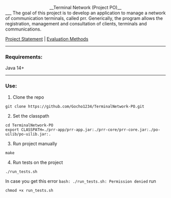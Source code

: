<div align="center">__Terminal Network (Project PO)__</div>
___
The goal of this project is to develop an application to manage a network of communication terminals, called prr. Generically, the program allows the registration, management and consultation of clients, terminals and communications.

[Project Statement](docs/statement.pdf) | [Evaluation Methods](docs/evaluation.pdf)
___
### Requirements:
Java 14+
___
### Use:

1. Clone the repo
```
git clone https://github.com/Gocho1234/TerminalNetwork-PO.git
```

2. Set the classpath
```
cd TerminalNetwork-PO
export CLASSPATH=./prr-app/prr-app.jar:./prr-core/prr-core.jar:./po-uilib/po-uilib.jar:.
```

3. Run project manually
```
make
```

4. Run tests on the project
```
./run_tests.sh
```

In case you get this error `bash: ./run_tests.sh: Permission denied` run
```
chmod +x run_tests.sh
```

